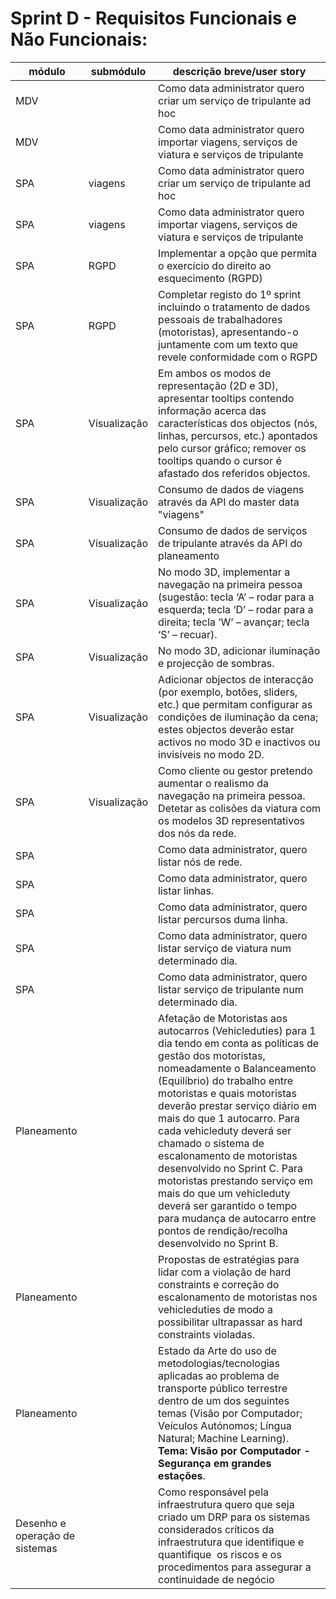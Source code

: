 # Sprint D - Requisitos Funcionais e Não Funcionais:

|módulo	|submódulo	|descrição breve/user story
|---------|---------|---------|
|	MDV	|		|	Como data administrator quero criar um serviço de tripulante ad hoc	|
|	MDV	|		|	Como data administrator quero importar viagens, serviços de viatura e serviços de tripulante	|
|	SPA	|	viagens	|	Como data administrator quero criar um serviço de tripulante ad hoc	|
|	SPA	|	viagens	|	Como data administrator quero importar viagens, serviços de viatura e serviços de tripulante	|
|	SPA	|	RGPD	|	Implementar a opção que permita o exercício do direito ao esquecimento (RGPD)	|
|	SPA	|	RGPD	|	Completar registo do 1º sprint incluindo o tratamento de dados pessoais de trabalhadores (motoristas), apresentando-o juntamente com um texto que revele conformidade com o RGPD	|
|	SPA	|	Visualização	|	Em ambos os modos de representação (2D e 3D), apresentar tooltips contendo informação acerca das características dos objectos (nós, linhas, percursos, etc.) apontados pelo cursor gráfico; remover os tooltips quando o cursor é afastado dos referidos objectos.	|
|	SPA	|	Visualização	|	Consumo de dados de viagens através da API do master data "viagens"	|
|	SPA	|	Visualização	|	Consumo de dados de serviços de tripulante através da API do planeamento	|
|	SPA	|	Visualização	|	No modo 3D, implementar a navegação na primeira pessoa (sugestão: tecla ‘A’ – rodar para a esquerda; tecla ‘D’ – rodar para a direita; tecla ‘W’ – avançar; tecla ‘S’ – recuar).	|
|	SPA	|	Visualização	|	No modo 3D, adicionar iluminação e projecção de sombras.	|
|	SPA	|	Visualização	|	Adicionar objectos de interacção (por exemplo, botões, sliders, etc.) que permitam configurar as condições de iluminação da cena; estes objectos deverão estar activos no modo 3D e inactivos ou invisíveis no modo 2D.	|
|	SPA	|	Visualização	|	Como cliente ou gestor pretendo aumentar o realismo da navegação na primeira pessoa. Detetar as colisões da viatura com os modelos 3D representativos dos nós da rede.	|
|	SPA	|		|	Como data administrator, quero listar nós de rede.	|
|	SPA	|		|	Como data administrator, quero listar linhas.	|
|	SPA	|		|	Como data administrator, quero listar percursos duma linha.	|
|	SPA	|		|	Como data administrator, quero listar serviço de viatura num determinado dia.	|
|	SPA	|		|	Como data administrator, quero listar serviço de tripulante num determinado dia.	|
|	Planeamento	|		|	Afetação de Motoristas aos autocarros (Vehicleduties) para 1 dia tendo em conta as políticas de gestão dos motoristas, nomeadamente o Balanceamento (Equilíbrio) do trabalho entre motoristas e quais motoristas deverão prestar serviço diário em mais do que 1 autocarro. Para cada vehicleduty deverá ser chamado o sistema de escalonamento de motoristas desenvolvido no Sprint C. Para motoristas prestando serviço em mais do que um vehicleduty deverá ser garantido o tempo para mudança de autocarro entre pontos de rendição/recolha desenvolvido no Sprint B.  	|
|	Planeamento	|		|	Propostas de estratégias para lidar com a violação de hard constraints e correção do escalonamento de motoristas nos vehicleduties de modo a possibilitar ultrapassar as hard constraints violadas.   	|
|	Planeamento	|		|	Estado da Arte do uso de metodologias/tecnologias aplicadas ao problema de transporte público terrestre dentro de um dos seguintes temas (Visão por Computador; Veículos Autónomos; Língua Natural; Machine Learning). **Tema: Visão por Computador - Segurança em grandes estações**. 	|
|	Desenho e operação de sistemas	|		|	Como responsável pela infraestrutura quero que seja criado um DRP para os sistemas considerados críticos da infraestrutura que identifique e quantifique  os riscos e os procedimentos para assegurar a continuidade de negócio	|
